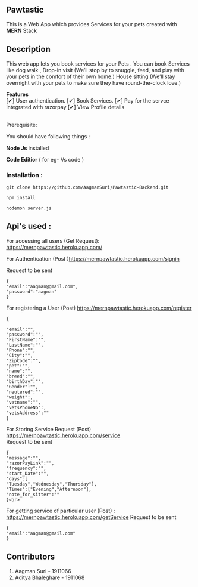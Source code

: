 ## Pawtastic 

This is a Web App which provides Services for your pets created with **MERN** Stack

## Description

This web app lets you book services for your Pets . You can book Services like dog walk , Drop-in visit
(We’ll stop by to snuggle, feed, and play with your pets in the comfort of their own home.) House sitting
(We’ll stay overnight with your pets to make sure they have round-the-clock love.)


**Features** <br>
 [✔] User authentication.
 [✔] Book Services.
 [✔] Pay for the servce integrated with razorpay
 [✔] View Profile details <br><br>

Prerequisite:

You should have following things : <br>

**Node Js** installed <br>

**Code Editior** ( for eg- Vs code )

### Installation :
 
```
git clone https://github.com/AagmanSuri/Pawtastic-Backend.git
```

```
npm install 
```

```
nodemon server.js
```

## Api's used : 

For accessing all users (Get Request):  https://mernpawtastic.herokuapp.com/

For Authentication (Post )https://mernpawtastic.herokuapp.com/signin<br>

Request to be sent 
```
{
"email":"aagman@gmail.com",
"password":"aagman"
}
```
For registering a User (Post) https://mernpawtastic.herokuapp.com/register
```
{

"email":"",
"password":"",
"FirstName":"",
"LastName":"",
"Phone":"",
"City":"",
"ZipCode":"",
"pet":"",
"name":"",
"breed":"",
"birthDay":"",
"Gender":"",
"neutered":"",
"weight":,
"vetname":"",
"vetsPhoneNo":,
"vetsAddress":""
}
```

For Storing Service Request (Post) https://mernpawtastic.herokuapp.com/service <br>
Request to be sent 
```
{
"message":"",
"razorPayLink":"",
"frequency":"",
"start_Date":"",
"days":[
"Tuesday","Wednesday","Thursday"],
"Times":["Evening","Afternoon"],
"note_for_sitter":""
}<br>
```
For getting service of particular user (Post) : https://mernpawtastic.herokuapp.com/getService
Request to be sent 
```
{
"email":"aagman@gmail.com"
}
```







## Contributors
1. Aagman Suri - 1911066
2. Aditya Bhaleghare - 1911068
